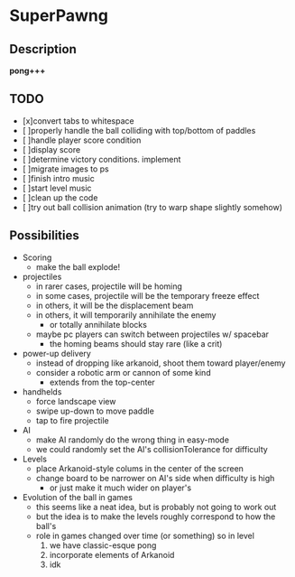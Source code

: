 SuperPawng
==========

Description
-----------
**pong+++**

TODO
----

- [x]convert tabs to whitespace
- [ ]properly handle the ball colliding with top/bottom of paddles
- [ ]handle player score condition
- [ ]display score
- [ ]determine victory conditions. implement
- [ ]migrate images to ps
- [ ]finish intro music
- [ ]start level music
- [ ]clean up the code
- [ ]try out ball collision animation (try to warp shape slightly somehow)

Possibilities
-------------

- Scoring
    - make the ball explode!
- projectiles
    - in rarer cases, projectile will be homing
    - in some cases, projectile will be the temporary freeze effect
    - in others, it will be the displacement beam
    - in others, it will temporarily annihilate the enemy
        - or totally annihilate blocks
    - maybe pc players can switch between projectiles w/ spacebar
        - the homing beams should stay rare (like a crit)
- power-up delivery
    - instead of dropping like arkanoid, shoot them toward player/enemy
    - consider a robotic arm or cannon of some kind
        - extends from the top-center
- handhelds
    - force landscape view
    - swipe up-down to move paddle
    - tap to fire projectile
- AI
    - make AI randomly do the wrong thing in easy-mode
    - we could randomly set the AI's collisionTolerance for difficulty
- Levels
    - place Arkanoid-style colums in the center of the screen
    - change board to be narrower on AI's side when difficulty is high
        - or just make it much wider on player's
- Evolution of the ball in games
    - this seems like a neat idea, but is probably not going to work out
    - but the idea is to make the levels roughly correspond to how the ball's
    - role in games changed over time (or something) so in level
        1. we have classic-esque pong
        2. incorporate elements of Arkanoid
        3. idk

